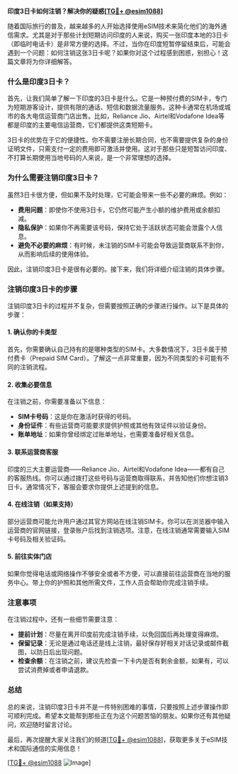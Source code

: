 **印度3日卡如何注销？解决你的疑惑[[TG💪+ @esim1088](https://t.me/s/esim1088)]**

随着国际旅行的普及，越来越多的人开始选择使用eSIM技术来简化他们的海外通信需求。尤其是对于那些计划短期访问印度的人来说，购买一张印度本地的3日卡（即临时电话卡）是非常方便的选择。不过，当你在印度短暂停留结束后，可能会遇到一个问题：如何注销这张3日卡呢？如果你对这个过程感到困惑，别担心！这篇文章将为你详细解答。

### 什么是印度3日卡？

首先，让我们简单了解一下印度的3日卡是什么。它是一种预付费的SIM卡，专门为短期游客设计，提供有限的通话、短信和数据流量服务。这种卡通常在机场或城市的各大电信运营商门店出售。比如，Reliance Jio、Airtel和Vodafone Idea等都是印度的主要电信运营商，它们都提供这类短期卡。

3日卡的优势在于它的便捷性。你不需要注册长期合同，也不需要提供复杂的身份证明文件，只需支付一定的费用即可激活并使用。这对于那些只是短暂访问印度、不打算长期使用当地号码的人来说，是一个非常理想的选择。

### 为什么需要注销印度3日卡？

虽然3日卡很方便，但如果不及时处理，它可能会带来一些不必要的麻烦。例如：

- **费用问题**：即使你不使用3日卡，它仍然可能产生小额的维护费用或余额扣减。
- **隐私保护**：如果你不再需要该号码，保持它处于活跃状态可能会泄露个人信息。
- **避免不必要的麻烦**：有时候，未注销的SIM卡可能会导致运营商联系不到你，从而影响后续的使用体验。

因此，注销印度3日卡是很有必要的。接下来，我们将详细介绍注销的具体步骤。

### 注销印度3日卡的步骤

注销印度3日卡的过程并不复杂，但需要按照正确的步骤进行操作。以下是具体的步骤：

#### 1. 确认你的卡类型
首先，你需要确认自己持有的是哪种类型的SIM卡。大多数情况下，3日卡属于预付费卡（Prepaid SIM Card）。了解这一点非常重要，因为不同类型的卡可能有不同的注销流程。

#### 2. 收集必要信息
在注销之前，你需要准备以下信息：
- **SIM卡号码**：这是你在激活时获得的号码。
- **身份证件**：有些运营商可能要求提供护照或其他有效证件以验证身份。
- **账单地址**：如果你曾经绑定过账单地址，也需要准备好相关信息。

#### 3. 联系运营商客服
印度的三大主要运营商——Reliance Jio、Airtel和Vodafone Idea——都有自己的客服热线。你可以通过拨打这些号码与运营商取得联系，并告知他们你想注销3日卡。通常情况下，客服会要求你提供上述提到的信息。

#### 4. 在线注销（如果支持）
部分运营商可能允许用户通过其官方网站在线注销SIM卡。你可以在浏览器中输入运营商的官网链接，登录账户后找到注销选项。注意，在线注销通常需要输入SIM卡号码及相关验证码。

#### 5. 前往实体门店
如果你觉得电话或网络操作不够安全或者不方便，可以直接前往运营商在当地的服务中心。带上你的护照和其他所需文件，工作人员会帮助你完成注销手续。

### 注意事项

在注销过程中，还有一些细节需要注意：

- **提前计划**：尽量在离开印度前完成注销手续，以免回国后再处理变得麻烦。
- **保留记录**：无论是通过电话还是线上注销，最好保存好相关对话记录或邮件截图，以防日后出现问题。
- **检查余额**：在注销之前，建议先检查一下卡内是否有剩余金额，如果有，可以尝试消费掉或者申请退款。

### 总结

总的来说，注销印度3日卡并不是一件特别困难的事情，只要按照上述步骤操作即可顺利完成。希望本文能帮到那些正在为这个问题苦恼的朋友。如果你还有其他疑问，欢迎随时留言讨论。

最后，再次提醒大家关注我们的频道[[TG💪+ @esim1088](https://t.me/s/esim1088)]，获取更多关于eSIM技术和国际通信的实用信息！

[[TG💪+ @esim1088](https://t.me/s/esim1088) ![Image](https://i.postimg.cc/4NQfJmqS/Snipaste-2025-05-13-00-14-12.png)]